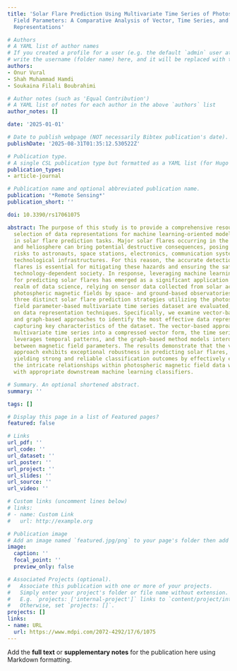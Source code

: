 ```yaml
---
title: 'Solar Flare Prediction Using Multivariate Time Series of Photospheric Magnetic
  Field Parameters: A Comparative Analysis of Vector, Time Series, and Graph Data
  Representations'

# Authors
# A YAML list of author names
# If you created a profile for a user (e.g. the default `admin` user at `content/authors/admin/`), 
# write the username (folder name) here, and it will be replaced with their full name and linked to their profile.
authors:
- Onur Vural
- Shah Muhammad Hamdi
- Soukaina Filali Boubrahimi

# Author notes (such as 'Equal Contribution')
# A YAML list of notes for each author in the above `authors` list
author_notes: []

date: '2025-01-01'

# Date to publish webpage (NOT necessarily Bibtex publication's date).
publishDate: '2025-08-31T01:35:12.530522Z'

# Publication type.
# A single CSL publication type but formatted as a YAML list (for Hugo requirements).
publication_types:
- article-journal

# Publication name and optional abbreviated publication name.
publication: '*Remote Sensing*'
publication_short: ''

doi: 10.3390/rs17061075

abstract: The purpose of this study is to provide a comprehensive resource for the
  selection of data representations for machine learning-oriented models and components
  in solar flare prediction tasks. Major solar flares occurring in the solar corona
  and heliosphere can bring potential destructive consequences, posing significant
  risks to astronauts, space stations, electronics, communication systems, and numerous
  technological infrastructures. For this reason, the accurate detection of major
  flares is essential for mitigating these hazards and ensuring the safety of our
  technology-dependent society. In response, leveraging machine learning techniques
  for predicting solar flares has emerged as a significant application within the
  realm of data science, relying on sensor data collected from solar active region
  photospheric magnetic fields by space- and ground-based observatories. In this research,
  three distinct solar flare prediction strategies utilizing the photospheric magnetic
  field parameter-based multivariate time series dataset are evaluated, with a focus
  on data representation techniques. Specifically, we examine vector-based, time series-based,
  and graph-based approaches to identify the most effective data representation for
  capturing key characteristics of the dataset. The vector-based approach condenses
  multivariate time series into a compressed vector form, the time series representation
  leverages temporal patterns, and the graph-based method models interdependencies
  between magnetic field parameters. The results demonstrate that the vector representation
  approach exhibits exceptional robustness in predicting solar flares, consistently
  yielding strong and reliable classification outcomes by effectively encapsulating
  the intricate relationships within photospheric magnetic field data when coupled
  with appropriate downstream machine learning classifiers.

# Summary. An optional shortened abstract.
summary: ''

tags: []

# Display this page in a list of Featured pages?
featured: false

# Links
url_pdf: ''
url_code: ''
url_dataset: ''
url_poster: ''
url_project: ''
url_slides: ''
url_source: ''
url_video: ''

# Custom links (uncomment lines below)
# links:
# - name: Custom Link
#   url: http://example.org

# Publication image
# Add an image named `featured.jpg/png` to your page's folder then add a caption below.
image:
  caption: ''
  focal_point: ''
  preview_only: false

# Associated Projects (optional).
#   Associate this publication with one or more of your projects.
#   Simply enter your project's folder or file name without extension.
#   E.g. `projects: ['internal-project']` links to `content/project/internal-project/index.md`.
#   Otherwise, set `projects: []`.
projects: []
links:
- name: URL
  url: https://www.mdpi.com/2072-4292/17/6/1075
---
```


Add the **full text** or **supplementary notes** for the publication here using Markdown formatting.
